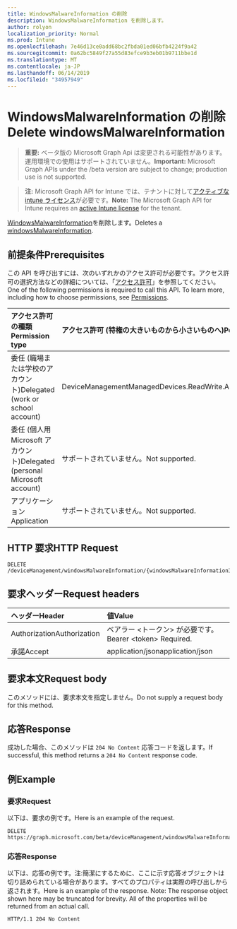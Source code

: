 ```yaml
---
title: WindowsMalwareInformation の削除
description: WindowsMalwareInformation を削除します。
author: rolyon
localization_priority: Normal
ms.prod: Intune
ms.openlocfilehash: 7e46d13ce0add68bc2fbda01ed06bfb4224f9a42
ms.sourcegitcommit: 0a62bc5849f27a55d83efce9b3eb01b9711bbe1d
ms.translationtype: MT
ms.contentlocale: ja-JP
ms.lasthandoff: 06/14/2019
ms.locfileid: "34957949"
---
```

# <a name="delete-windowsmalwareinformation"></a><span data-ttu-id="d3ca1-103">WindowsMalwareInformation の削除</span><span class="sxs-lookup"><span data-stu-id="d3ca1-103">Delete windowsMalwareInformation</span></span>

> <span data-ttu-id="d3ca1-104">**重要:** ベータ版の Microsoft Graph Api は変更される可能性があります。運用環境での使用はサポートされていません。</span><span class="sxs-lookup"><span data-stu-id="d3ca1-104">**Important:** Microsoft Graph APIs under the /beta version are subject to change; production use is not supported.</span></span>

> <span data-ttu-id="d3ca1-105">**注:** Microsoft Graph API for Intune では、テナントに対して[アクティブな intune ライセンス](https://go.microsoft.com/fwlink/?linkid=839381)が必要です。</span><span class="sxs-lookup"><span data-stu-id="d3ca1-105">**Note:** The Microsoft Graph API for Intune requires an [active Intune license](https://go.microsoft.com/fwlink/?linkid=839381) for the tenant.</span></span>

<span data-ttu-id="d3ca1-106">[WindowsMalwareInformation](../resources/intune-devices-windowsmalwareinformation.md)を削除します。</span><span class="sxs-lookup"><span data-stu-id="d3ca1-106">Deletes a [windowsMalwareInformation](../resources/intune-devices-windowsmalwareinformation.md).</span></span>

## <a name="prerequisites"></a><span data-ttu-id="d3ca1-107">前提条件</span><span class="sxs-lookup"><span data-stu-id="d3ca1-107">Prerequisites</span></span>
<span data-ttu-id="d3ca1-p101">この API を呼び出すには、次のいずれかのアクセス許可が必要です。アクセス許可の選択方法などの詳細については、「[アクセス許可](/graph/permissions-reference)」を参照してください。</span><span class="sxs-lookup"><span data-stu-id="d3ca1-p101">One of the following permissions is required to call this API. To learn more, including how to choose permissions, see [Permissions](/graph/permissions-reference).</span></span>

|<span data-ttu-id="d3ca1-110">アクセス許可の種類</span><span class="sxs-lookup"><span data-stu-id="d3ca1-110">Permission type</span></span>|<span data-ttu-id="d3ca1-111">アクセス許可 (特権の大きいものから小さいものへ)</span><span class="sxs-lookup"><span data-stu-id="d3ca1-111">Permissions (from most to least privileged)</span></span>|
|:---|:---|
|<span data-ttu-id="d3ca1-112">委任 (職場または学校のアカウント)</span><span class="sxs-lookup"><span data-stu-id="d3ca1-112">Delegated (work or school account)</span></span>|<span data-ttu-id="d3ca1-113">DeviceManagementManagedDevices.ReadWrite.All</span><span class="sxs-lookup"><span data-stu-id="d3ca1-113">DeviceManagementManagedDevices.ReadWrite.All</span></span>|
|<span data-ttu-id="d3ca1-114">委任 (個人用 Microsoft アカウント)</span><span class="sxs-lookup"><span data-stu-id="d3ca1-114">Delegated (personal Microsoft account)</span></span>|<span data-ttu-id="d3ca1-115">サポートされていません。</span><span class="sxs-lookup"><span data-stu-id="d3ca1-115">Not supported.</span></span>|
|<span data-ttu-id="d3ca1-116">アプリケーション</span><span class="sxs-lookup"><span data-stu-id="d3ca1-116">Application</span></span>|<span data-ttu-id="d3ca1-117">サポートされていません。</span><span class="sxs-lookup"><span data-stu-id="d3ca1-117">Not supported.</span></span>|

## <a name="http-request"></a><span data-ttu-id="d3ca1-118">HTTP 要求</span><span class="sxs-lookup"><span data-stu-id="d3ca1-118">HTTP Request</span></span>
<!-- {
  "blockType": "ignored"
}
-->
``` http
DELETE /deviceManagement/windowsMalwareInformation/{windowsMalwareInformationId}
```

## <a name="request-headers"></a><span data-ttu-id="d3ca1-119">要求ヘッダー</span><span class="sxs-lookup"><span data-stu-id="d3ca1-119">Request headers</span></span>
|<span data-ttu-id="d3ca1-120">ヘッダー</span><span class="sxs-lookup"><span data-stu-id="d3ca1-120">Header</span></span>|<span data-ttu-id="d3ca1-121">値</span><span class="sxs-lookup"><span data-stu-id="d3ca1-121">Value</span></span>|
|:---|:---|
|<span data-ttu-id="d3ca1-122">Authorization</span><span class="sxs-lookup"><span data-stu-id="d3ca1-122">Authorization</span></span>|<span data-ttu-id="d3ca1-123">ベアラー &lt;トークン&gt; が必要です。</span><span class="sxs-lookup"><span data-stu-id="d3ca1-123">Bearer &lt;token&gt; Required.</span></span>|
|<span data-ttu-id="d3ca1-124">承諾</span><span class="sxs-lookup"><span data-stu-id="d3ca1-124">Accept</span></span>|<span data-ttu-id="d3ca1-125">application/json</span><span class="sxs-lookup"><span data-stu-id="d3ca1-125">application/json</span></span>|

## <a name="request-body"></a><span data-ttu-id="d3ca1-126">要求本文</span><span class="sxs-lookup"><span data-stu-id="d3ca1-126">Request body</span></span>
<span data-ttu-id="d3ca1-127">このメソッドには、要求本文を指定しません。</span><span class="sxs-lookup"><span data-stu-id="d3ca1-127">Do not supply a request body for this method.</span></span>

## <a name="response"></a><span data-ttu-id="d3ca1-128">応答</span><span class="sxs-lookup"><span data-stu-id="d3ca1-128">Response</span></span>
<span data-ttu-id="d3ca1-129">成功した場合、このメソッドは `204 No Content` 応答コードを返します。</span><span class="sxs-lookup"><span data-stu-id="d3ca1-129">If successful, this method returns a `204 No Content` response code.</span></span>

## <a name="example"></a><span data-ttu-id="d3ca1-130">例</span><span class="sxs-lookup"><span data-stu-id="d3ca1-130">Example</span></span>

### <a name="request"></a><span data-ttu-id="d3ca1-131">要求</span><span class="sxs-lookup"><span data-stu-id="d3ca1-131">Request</span></span>
<span data-ttu-id="d3ca1-132">以下は、要求の例です。</span><span class="sxs-lookup"><span data-stu-id="d3ca1-132">Here is an example of the request.</span></span>
``` http
DELETE https://graph.microsoft.com/beta/deviceManagement/windowsMalwareInformation/{windowsMalwareInformationId}
```

### <a name="response"></a><span data-ttu-id="d3ca1-133">応答</span><span class="sxs-lookup"><span data-stu-id="d3ca1-133">Response</span></span>
<span data-ttu-id="d3ca1-p102">以下は、応答の例です。注:簡潔にするために、ここに示す応答オブジェクトは切り詰められている場合があります。すべてのプロパティは実際の呼び出しから返されます。</span><span class="sxs-lookup"><span data-stu-id="d3ca1-p102">Here is an example of the response. Note: The response object shown here may be truncated for brevity. All of the properties will be returned from an actual call.</span></span>
``` http
HTTP/1.1 204 No Content
```





